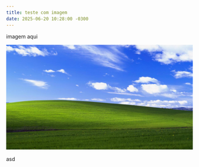 ```yaml
---
title: teste com imagem
date: 2025-06-20 10:28:00 -0300
---
```

imagem aqui

![alt text](/assets/uploads/windows-xp-bliss-4k-lu-1336x768.jpg)

asd
